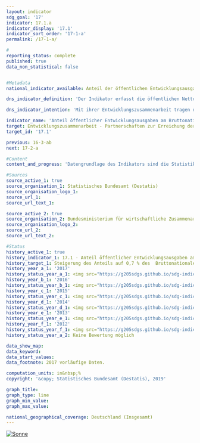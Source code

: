 ```yaml
---                   
layout: indicator                   
sdg_goal: '17'                   
indicator: 17.1.a                   
indicator_display: '17.1'                   
indicator_sort_order: '17-1-a'                   
permalink: /17-1-a/                   

#                   
reporting_status: complete                   
published: true                   
data_non_statistical: false                   


#Metadata                   
national_indicator_available: Anteil der öffentlichen Entwicklungsausgaben am Bruttonationaleinkommen                   

dns_indicator_definition: 'Der Indikator erfasst die öffentlichen Nettoausgaben für Entwicklungszusammenarbeit (Official Development Assistance, ODA) im Verhältnis zum Bruttonationaleinkommen (BNE).'                   

dns_indicator_intention: 'Mit ihrer Entwicklungszusammenarbeit tragen die Industrienationen dazu bei, die weltweite Armut zu mindern, den Frieden zu sichern, humanitäre Notlagen zu lindern und Demokratie zu verwirklichen, die Globalisierung gerecht zu gestalten und die Umwelt zu schützen. Um dieser Verantwortung gerecht zu werden, will die Bundesregierung das ursprünglich bereits für 2015 festgelegte Ziel, den Anteil öffentlicher Entwicklungsausgaben am Bruttonationaleinkommen auf 0,7&nbsp;% zu steigern, bis zum Jahr 2030 erreichen.'                   

indicator_name: 'Anteil öffentlicher Entwicklungsausgaben am Bruttonationaleinkommen'                   
target: Entwicklungszusammenarbeit - Partnerschaften zur Erreichung der Ziele                   
target_id: '17.1'                   

previous: 16-3-ab                   
next: 17-2-a                   

#Content                    
content_and_progress: 'Datengrundlage des Indikators sind die Statistiken der Leistungen der deutschen Entwicklungszusammenarbeit, die im Auftrag des Bundesministeriums für wirtschaftliche Zusammenarbeit und Entwicklung vom Statistischen Bundesamt erstellt werden.<br><br>Die Anrechenbarkeit einer Leistung als ODA ist durch die entsprechenden Richtlinien des Entwicklungsausschusses (DAC) der Organisation für wirtschaftliche Zusammenarbeit und Entwicklung (OECD) definiert. Zur ODA zählen vor allem Ausgaben für die finanzielle und technische Zusammenarbeit mit Entwicklungs- und Schwellenländern, humanitäre Hilfe sowie Beiträge für Entwicklungszusammenarbeit an multilaterale Institutionen wie zum Beispiel die Vereinten Nationen, die Europäische Union, die Weltbank oder regionale Entwicklungsbanken. Daneben sind auch Ausgaben für bestimmte Friedensmissionen, der Erlass von Schulden sowie bestimmte Ausgaben für Entwicklung im Geberland, etwa Studienplatzkosten für Studierende aus Entwicklungs- und Schwellenländern oder Ausgaben für entwicklungsspezifische Forschung, als ODA anrechenbar. Im Jahr 2015 fand eine Anpassung der Berechnungsgrundlage der deutschen ODA statt, durch die die Kosten für Unterbringung, Versorgung und Bildung von Flüchtlingen im Geberland umfassender berücksichtigt werden.<br><br>Eine Expertengruppe des DAC hat Vorschläge zur Vereinheitlichung und besseren Vergleichbarkeit der Methoden zur Erhebung von ODA-anrechenbaren Ausgaben für Flüchtlinge im Inland vorgelegt. Diese Vorschläge können ab Berichtsjahr 2017 und müssen spätestens ab dem Berichtsjahr 2019 von den Mitgliedsstaaten implementiert werden. Die OECD bzw. der DAC definiert auch die Liste der ODA-fähigen Entwicklungs- und Schwellenländer. Diese umfasst zum einen die am wenigsten entwickelten Länder (LDCs) sowie weitere Länder mit niedrigem und mittlerem Bruttonationaleinkommen pro Kopf. Ausgeschlossen sind Mitglieder der G7 und Russland, der EU sowie EU-Beitrittskandidaten mit festem Beitrittsdatum. Die Liste wird dreijährlich aktualisiert. Veränderungen des Indikators können sich also auch dadurch ergeben, dass einzelne oder mehrere Länder in die Liste aufgenommen werden bzw. aus ihr herausfallen.<br><br>Im Jahr 2017 lag der Anteil der öffentlichen Entwicklungsausgaben am deutschen BNE nach vorläufigen Werten bei 0,66&nbsp;%. Die Netto-ODA-Leistungen betrugen 2017 rund 21,9 Milliarden Euro (vorläufiger Wert), dies bedeutet einen Rückgang um 2,1&nbsp;% im Vergleich zum Vorjahr (22,4 Milliarden Euro). Hierbei ist zu beachten, dass Deutschland in den Jahren 2015 und 2016 einen großen Strom an Flüchtlingen aus Krisengebieten erfahren hat. Leistungen für die Grundversorgung von Asylbewerberinnen und Asylbewerbern aus Entwicklungsländern in Deutschland können als ODA gemeldet werden. Dies ist einer der Hauptgründe für den starken Anstieg der Werte von 2015 und 2016 im Vergleich zu 2014, während für 2017, mit sinkender Zuwanderung, ein leichter Rückgang zu beobachten ist. Ohne Einbeziehung der Flüchtlingskosten ist die ODAQuote im Vergleich von 2016 auf 2017 nahezu konstant geblieben.<br><br>Im internationalen Vergleich war Deutschland 2017 (vorläufige Angaben) absolut gesehen der zweitgrößte Geber von ODA-Mitteln hinter den USA und vor Großbritannien. Bezogen auf das BNE liegt die von Deutschland 2017 erreichte Quote von 0,66&nbsp;% über dem Durchschnittswert der EU-Mitglieder des OECD-Entwicklungsausschusses (0,59&nbsp;%). Relativ gesehen liegt Deutschland damit auf Platz 6 von 29 DAC-Mitgliedsländern. Das internationale Ziel von 0,7&nbsp;% erreichten im Jahr 2017 Schweden, Luxemburg, Norwegen, Dänemark und Großbritannien.<br><br>Neben der öffentlichen Entwicklungszusammenarbeit werden auch von privater Seite Beiträge geleistet, zum Beispiel durch Kirchen, Stiftungen und Verbände. Diese private Entwicklungszusammenarbeit, die nicht ODA-anrechenbar ist, belief sich 2017 auf 1,3 Milliarden Euro, was einem Anteil von 0,04&nbsp;% am Bruttonationaleinkommen entsprach. Private Direktinvestitionen in den Entwicklungs- und Schwellenländ'                   

#Sources
source_active_1: true                           
source_organisation_1: Statistisches Bundesamt (Destatis)                           
source_organisation_logo_1:                            
source_url_1:                            
source_url_text_1:                            

source_active_2: true                           
source_organisation_2: Bundesministerium für wirtschaftliche Zusammenarbeit und Entwicklung (BMZ)                           
source_organisation_logo_2:                            
source_url_2:                            
source_url_text_2:                            

#Status                   
history_active_1: true                   
history_indicator_1: 17.1 - Anteil öffentlicher Entwicklungsausgaben am Bruttonationaleinkommen                   
history_target_1: Steigerung des Anteils auf 0,7 % des  Bruttonationaleinkommens bis 2030
history_year_a_1: '2017'                           
history_status_year_a_1: <img src="https://g205sdgs.github.io/sdg-indicators/public/Wettersymbole/Sonne.png" alt="Sonne" />
history_year_b_1: '2016'                           
history_status_year_b_1: <img src="https://g205sdgs.github.io/sdg-indicators/public/Wettersymbole/Sonne.png" alt="Sonne" />
history_year_c_1: '2015'                           
history_status_year_c_1: <img src="https://g205sdgs.github.io/sdg-indicators/public/Wettersymbole/Sonne.png" alt="Sonne" />
history_year_d_1: '2014'                           
history_status_year_d_1: <img src="https://g205sdgs.github.io/sdg-indicators/public/Wettersymbole/Wolke.png" alt="Wolke" />
history_year_e_1: '2013'                           
history_status_year_e_1: <img src="https://g205sdgs.github.io/sdg-indicators/public/Wettersymbole/Wolke.png" alt="Wolke" />
history_year_f_1: '2012'                           
history_status_year_f_1: <img src="https://g205sdgs.github.io/sdg-indicators/public/Wettersymbole/Blitz.png" alt="Blitz" />
history_status_year_a_2: Keine Bewertung möglich

data_show_map: 
data_keyword:                    
data_start_values:                    
data_footnote: 2017 vorläufige Daten.                   

computation_units: in&nbsp;%                   
copyright: '&copy; Statistisches Bundesamt (Destatis), 2019'                   

graph_title:                    
graph_type: line                   
graph_min_value:                    
graph_max_value:                    

national_geographical_coverage: Deutschland (Insgesamt)                   
---
```

<a href="https://nachhaltige-entwicklung-deutschland.github.io/open-sdg-site-starter/status/"><img src="https://g205sdgs.github.io/sdg-indicators/public/Wettersymbole/Sonne.png" alt="Sonne" />                           
</a>
